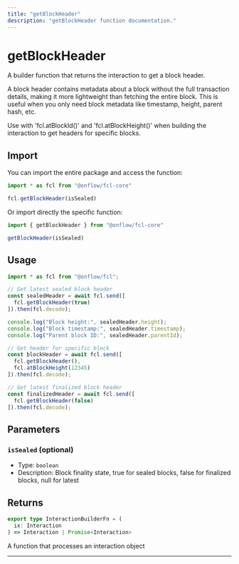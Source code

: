 ```yaml
---
title: "getBlockHeader"
description: "getBlockHeader function documentation."
---
```


<!-- THIS DOCUMENT IS AUTO-GENERATED FROM [onflow/fcl-core/../sdk/src/build/build-get-block-header.ts](https://github.com/onflow/fcl-js/tree/master/packages/fcl-core/../sdk/src/build/build-get-block-header.ts). DO NOT EDIT MANUALLY -->

# getBlockHeader

A builder function that returns the interaction to get a block header.

A block header contains metadata about a block without the full transaction details, making it more
lightweight than fetching the entire block. This is useful when you only need block metadata like
timestamp, height, parent hash, etc.

Use with 'fcl.atBlockId()' and 'fcl.atBlockHeight()' when building the interaction to get headers for specific blocks.

## Import

You can import the entire package and access the function:

```typescript
import * as fcl from "@onflow/fcl-core"

fcl.getBlockHeader(isSealed)
```

Or import directly the specific function:

```typescript
import { getBlockHeader } from "@onflow/fcl-core"

getBlockHeader(isSealed)
```

## Usage

```typescript
import * as fcl from "@onflow/fcl";

// Get latest sealed block header
const sealedHeader = await fcl.send([
  fcl.getBlockHeader(true)
]).then(fcl.decode);

console.log("Block height:", sealedHeader.height);
console.log("Block timestamp:", sealedHeader.timestamp);
console.log("Parent block ID:", sealedHeader.parentId);

// Get header for specific block
const blockHeader = await fcl.send([
  fcl.getBlockHeader(),
  fcl.atBlockHeight(12345)
]).then(fcl.decode);

// Get latest finalized block header
const finalizedHeader = await fcl.send([
  fcl.getBlockHeader(false)
]).then(fcl.decode);
```

## Parameters

### `isSealed` (optional)


- Type: `boolean`
- Description: Block finality state, true for sealed blocks, false for finalized blocks, null for latest


## Returns

```typescript
export type InteractionBuilderFn = (
  ix: Interaction
) => Interaction | Promise<Interaction>
```


A function that processes an interaction object

---